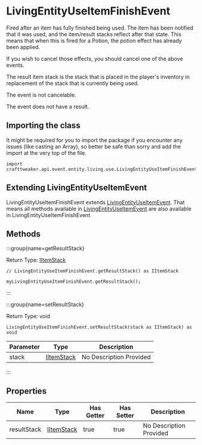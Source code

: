 # LivingEntityUseItemFinishEvent

Fired after an item has fully finished being used.
 The item has been notified that it was used, and the item/result stacks reflect after that state.
 This means that when this is fired for a Potion, the potion effect has already been applied.

 If you wish to cancel those effects, you should cancel one of the above events.

 The result item stack is the stack that is placed in the player's inventory in replacement of the stack that is currently being used.

The event is not cancelable.

The event does not have a result.

## Importing the class

It might be required for you to import the package if you encounter any issues (like casting an Array), so better be safe than sorry and add the import at the very top of the file.
```zenscript
import crafttweaker.api.event.entity.living.use.LivingEntityUseItemFinishEvent;
```


## Extending LivingEntityUseItemEvent

LivingEntityUseItemFinishEvent extends [LivingEntityUseItemEvent](/forge/api/event/entity/living/use/LivingEntityUseItemEvent). That means all methods available in [LivingEntityUseItemEvent](/forge/api/event/entity/living/use/LivingEntityUseItemEvent) are also available in LivingEntityUseItemFinishEvent

## Methods

:::group{name=getResultStack}

Return Type: [IItemStack](/vanilla/api/item/IItemStack)

```zenscript
// LivingEntityUseItemFinishEvent.getResultStack() as IItemStack

myLivingEntityUseItemFinishEvent.getResultStack();
```

:::

:::group{name=setResultStack}

Return Type: void

```zenscript
LivingEntityUseItemFinishEvent.setResultStack(stack as IItemStack) as void
```

| Parameter | Type | Description |
|-----------|------|-------------|
| stack | [IItemStack](/vanilla/api/item/IItemStack) | No Description Provided |


:::


## Properties

| Name | Type | Has Getter | Has Setter | Description |
|------|------|------------|------------|-------------|
| resultStack | [IItemStack](/vanilla/api/item/IItemStack) | true | true | No Description Provided |


